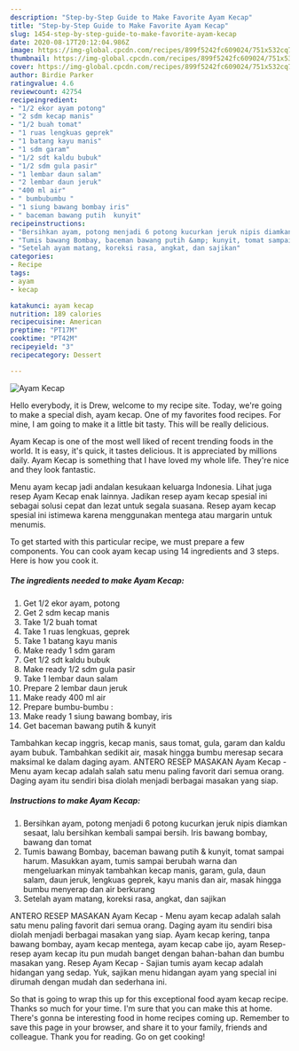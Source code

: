 ```yaml
---
description: "Step-by-Step Guide to Make Favorite Ayam Kecap"
title: "Step-by-Step Guide to Make Favorite Ayam Kecap"
slug: 1454-step-by-step-guide-to-make-favorite-ayam-kecap
date: 2020-08-17T20:12:04.986Z
image: https://img-global.cpcdn.com/recipes/899f5242fc609024/751x532cq70/ayam-kecap-foto-resep-utama.jpg
thumbnail: https://img-global.cpcdn.com/recipes/899f5242fc609024/751x532cq70/ayam-kecap-foto-resep-utama.jpg
cover: https://img-global.cpcdn.com/recipes/899f5242fc609024/751x532cq70/ayam-kecap-foto-resep-utama.jpg
author: Birdie Parker
ratingvalue: 4.6
reviewcount: 42754
recipeingredient:
- "1/2 ekor ayam potong"
- "2 sdm kecap manis"
- "1/2 buah tomat"
- "1 ruas lengkuas geprek"
- "1 batang kayu manis"
- "1 sdm garam"
- "1/2 sdt kaldu bubuk"
- "1/2 sdm gula pasir"
- "1 lembar daun salam"
- "2 lembar daun jeruk"
- "400 ml air"
- " bumbubumbu "
- "1 siung bawang bombay iris"
- " baceman bawang putih  kunyit"
recipeinstructions:
- "Bersihkan ayam, potong menjadi 6 potong kucurkan jeruk nipis diamkan sesaat, lalu bersihkan kembali sampai bersih. Iris bawang bombay, bawang dan tomat"
- "Tumis bawang Bombay, baceman bawang putih &amp; kunyit, tomat sampai harum. Masukkan ayam, tumis sampai berubah warna dan mengeluarkan minyak tambahkan kecap manis, garam, gula, daun salam, daun jeruk, lengkuas geprek, kayu manis dan air, masak hingga bumbu menyerap dan air berkurang"
- "Setelah ayam matang, koreksi rasa, angkat, dan sajikan"
categories:
- Recipe
tags:
- ayam
- kecap

katakunci: ayam kecap 
nutrition: 189 calories
recipecuisine: American
preptime: "PT17M"
cooktime: "PT42M"
recipeyield: "3"
recipecategory: Dessert

---
```



![Ayam Kecap](https://img-global.cpcdn.com/recipes/899f5242fc609024/751x532cq70/ayam-kecap-foto-resep-utama.jpg)

Hello everybody, it is Drew, welcome to my recipe site. Today, we're going to make a special dish, ayam kecap. One of my favorites food recipes. For mine, I am going to make it a little bit tasty. This will be really delicious.

Ayam Kecap is one of the most well liked of recent trending foods in the world. It is easy, it's quick, it tastes delicious. It is appreciated by millions daily. Ayam Kecap is something that I have loved my whole life. They're nice and they look fantastic.

Menu ayam kecap jadi andalan kesukaan keluarga Indonesia. Lihat juga resep Ayam Kecap enak lainnya. Jadikan resep ayam kecap spesial ini sebagai solusi cepat dan lezat untuk segala suasana. Resep ayam kecap spesial ini istimewa karena menggunakan mentega atau margarin untuk menumis.


To get started with this particular recipe, we must prepare a few components. You can cook ayam kecap using 14 ingredients and 3 steps. Here is how you cook it.

<!--inarticleads1-->

##### The ingredients needed to make Ayam Kecap:

1. Get 1/2 ekor ayam, potong
1. Get 2 sdm kecap manis
1. Take 1/2 buah tomat
1. Take 1 ruas lengkuas, geprek
1. Take 1 batang kayu manis
1. Make ready 1 sdm garam
1. Get 1/2 sdt kaldu bubuk
1. Make ready 1/2 sdm gula pasir
1. Take 1 lembar daun salam
1. Prepare 2 lembar daun jeruk
1. Make ready 400 ml air
1. Prepare  bumbu-bumbu :
1. Make ready 1 siung bawang bombay, iris
1. Get  baceman bawang putih &amp; kunyit


Tambahkan kecap inggris, kecap manis, saus tomat, gula, garam dan kaldu ayam bubuk. Tambahkan sedikit air, masak hingga bumbu meresap secara maksimal ke dalam daging ayam. ANTERO RESEP MASAKAN Ayam Kecap - Menu ayam kecap adalah salah satu menu paling favorit dari semua orang. Daging ayam itu sendiri bisa diolah menjadi berbagai masakan yang siap. 

<!--inarticleads2-->

##### Instructions to make Ayam Kecap:

1. Bersihkan ayam, potong menjadi 6 potong kucurkan jeruk nipis diamkan sesaat, lalu bersihkan kembali sampai bersih. Iris bawang bombay, bawang dan tomat
1. Tumis bawang Bombay, baceman bawang putih &amp; kunyit, tomat sampai harum. Masukkan ayam, tumis sampai berubah warna dan mengeluarkan minyak tambahkan kecap manis, garam, gula, daun salam, daun jeruk, lengkuas geprek, kayu manis dan air, masak hingga bumbu menyerap dan air berkurang
1. Setelah ayam matang, koreksi rasa, angkat, dan sajikan


ANTERO RESEP MASAKAN Ayam Kecap - Menu ayam kecap adalah salah satu menu paling favorit dari semua orang. Daging ayam itu sendiri bisa diolah menjadi berbagai masakan yang siap. Ayam kecap kering, tanpa bawang bombay, ayam kecap mentega, ayam kecap cabe ijo, ayam Resep-resep ayam kecap itu pun mudah banget dengan bahan-bahan dan bumbu masakan yang. Resep Ayam Kecap - Sajian tumis ayam kecap adalah hidangan yang sedap. Yuk, sajikan menu hidangan ayam yang special ini dirumah dengan mudah dan sederhana ini. 

So that is going to wrap this up for this exceptional food ayam kecap recipe. Thanks so much for your time. I'm sure that you can make this at home. There's gonna be interesting food in home recipes coming up. Remember to save this page in your browser, and share it to your family, friends and colleague. Thank you for reading. Go on get cooking!
